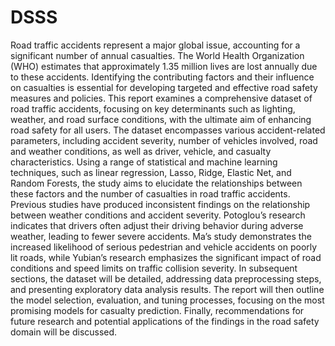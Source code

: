 # DSSS

Road traffic accidents represent a major global issue, accounting for a significant number of annual casualties. The World Health Organization (WHO) estimates that approximately 1.35 million lives are lost annually due to these accidents. Identifying the contributing factors and their influence on casualties is essential for developing targeted and effective road safety measures and policies. This report examines a comprehensive dataset of road traffic accidents, focusing on key determinants such as lighting, weather, and road surface conditions, with the ultimate aim of enhancing road safety for all users.
The dataset encompasses various accident-related parameters, including accident severity, number of vehicles involved, road and weather conditions, as well as driver, vehicle, and casualty characteristics. Using a range of statistical and machine learning techniques, such as linear regression, Lasso, Ridge, Elastic Net, and Random Forests, the study aims to elucidate the relationships between these factors and the number of casualties in road traffic accidents.
Previous studies have produced inconsistent findings on the relationship between weather conditions and accident severity. Potoglou’s research indicates that drivers often adjust their driving behavior during adverse weather, leading to fewer severe accidents. Ma’s study demonstrates the increased likelihood of serious pedestrian and vehicle accidents on poorly lit roads, while Yubian’s research emphasizes the significant impact of road conditions and speed limits on traffic collision severity.
In subsequent sections, the dataset will be detailed, addressing data preprocessing steps, and presenting exploratory data analysis results. The report will then outline the model selection, evaluation, and tuning processes, focusing on the most promising models for casualty prediction. Finally, recommendations for future research and potential applications of the findings in the road safety domain will be discussed.
